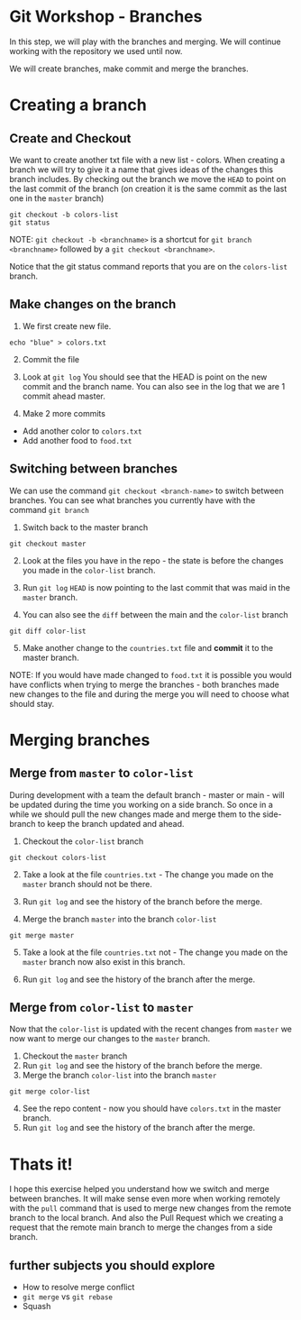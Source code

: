 Git Workshop - Branches
=========================

In this step, we will play with the branches and merging. We will continue working with the repository we used until now.

We will create branches, make commit and merge the branches.

# Creating a branch

## Create and Checkout 
We want to create another txt file with a new list - colors. When creating a branch we will try to give it a name that gives ideas of the changes this branch includes.
By checking out the branch we move the `HEAD` to point on the last commit of the branch (on creation it is the same commit as the last one in the `master` branch)

```
git checkout -b colors-list
git status
```

NOTE: `git checkout -b <branchname>` is a shortcut for `git branch <branchname>` followed by a `git checkout <branchname>`.

Notice that the git status command reports that you are on the `colors-list` branch.

## Make changes on the branch
1. We first create new file. 

```
echo "blue" > colors.txt
```

2. Commit the file

3. Look at `git log`
You should see that the HEAD is point on the new commit and the branch name.
You can also see in the log that we are 1 commit ahead master.

4. Make 2 more commits
- Add another color to `colors.txt` 
- Add another food to `food.txt`

## Switching between branches

We can use the command `git checkout <branch-name>` to switch between branches.
You can see what branches you currently have with the command `git branch`

1. Switch back to the master branch

```
git checkout master
```

2. Look at the files you have in the repo - the state is before the changes you made in the `color-list` branch.

3. Run `git log` 
`HEAD` is now pointing to the last commit that was maid in the `master` branch. 

4. You can also see the `diff` between the main and the `color-list` branch

```
git diff color-list
```

5. Make another change to the `countries.txt` file and **commit** it to the master branch.

NOTE: If you would have made changed to `food.txt` it is possible you would have conflicts when trying to merge the branches - both branches made new changes to the file and during the merge you will need to choose what should stay. 

# Merging branches

## Merge from `master` to `color-list`
During development with a team the default branch - master or main - will be updated during the time you working on a side branch.
So once in a while we should pull the new changes made and merge them to the side-branch to keep the branch updated and ahead.

1. Checkout the `color-list` branch

```
git checkout colors-list
```
2. Take a look at the file `countries.txt` - The change you made on the `master` branch should not be there.

3. Run `git log` and see the history of the branch before the merge.

4. Merge the branch `master` into the branch `color-list`

```
git merge master
```

5. Take a look at the file `countries.txt` not - The change you made on the `master` branch now also exist in this branch.

6. Run `git log` and see the history of the branch after the merge.

## Merge from `color-list` to `master`

Now that the `color-list` is updated with the recent changes from `master` we now want to merge our changes to the `master` branch.

1. Checkout the `master` branch
2. Run `git log` and see the history of the branch before the merge.
3. Merge the branch `color-list` into the branch `master`

```
git merge color-list
```
4. See the repo content - now you should have `colors.txt` in the master branch.
5.  Run `git log` and see the history of the branch after the merge.


# Thats it!

I hope this exercise helped you understand how we switch and merge between branches.
It will make sense even more when working remotely with the `pull` command that is used to merge new changes from the remote branch to the local branch.
And also the Pull Request which we creating a request that the remote main branch to merge the changes from a side branch.

## further subjects you should explore
- How to resolve merge conflict
- `git merge` vs `git rebase`
- Squash